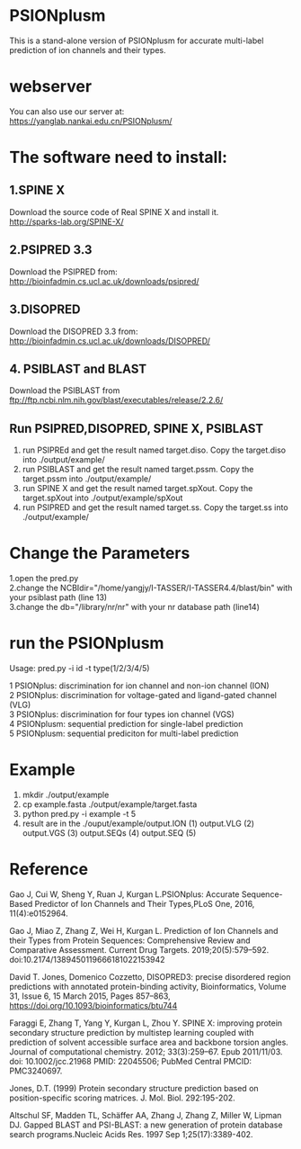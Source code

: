 # PSIONplusm
This is a stand-alone version of PSIONplusm for accurate multi-label prediction of ion channels and their types.

# webserver
You can also use our server at:  
https://yanglab.nankai.edu.cn/PSIONplusm/


# The software need to install:
## 1.SPINE X  
Download the source code of Real SPINE X and install it.  
http://sparks-lab.org/SPINE-X/  
## 2.PSIPRED 3.3  
Download the PSIPRED from:  
http://bioinfadmin.cs.ucl.ac.uk/downloads/psipred/
## 3.DISOPRED  
Download the DISOPRED 3.3 from:  
http://bioinfadmin.cs.ucl.ac.uk/downloads/DISOPRED/  
## 4. PSIBLAST and BLAST  
Download the PSIBLAST from  
ftp://ftp.ncbi.nlm.nih.gov/blast/executables/release/2.2.6/  

## Run PSIPRED,DISOPRED, SPINE X, PSIBLAST

1. run PSIPREd and get the result named target.diso.  Copy the target.diso into ./output/example/  
2. run PSIBLAST and get the result named target.pssm. Copy the target.pssm into ./output/example/  
3. run SPINE X and get the result named target.spXout. Copy the target.spXout into ./output/example/spXout  
4. run PSIPRED and get the result named target.ss. Copy the target.ss into ./output/example/  

# Change the Parameters

1.open the pred.py  
2.change the NCBIdir="/home/yangjy/I-TASSER/I-TASSER4.4/blast/bin" with your psiblast path (line 13)  
3.change the db="/library/nr/nr" with your nr database path (line14)  


# run the PSIONplusm  

Usage: pred.py  -i id  -t type(1/2/3/4/5)  

1 PSIONplus: discrimination for ion channel and non-ion channel (ION)  
2 PSIONplus: discrimination for voltage-gated and ligand-gated channel (VLG)  
3 PSIONplus: discrimination for four types ion channel (VGS)  
4 PSIONplusm: sequential prediction for single-label prediction  
5 PSIONplusm: sequential prediciton for multi-label prediction  


# Example
1. mkdir ./output/example  
2. cp example.fasta ./output/example/target.fasta  
3. python pred.py -i example -t 5  
4. result are in the ./ouput/example/output.ION (1)  output.VLG (2) output.VGS (3) output.SEQs (4) output.SEQ (5)  

# Reference  

Gao J, Cui W, Sheng Y, Ruan J, Kurgan L.PSIONplus: Accurate Sequence-Based Predictor of Ion Channels and Their Types,PLoS One, 2016, 11(4):e0152964.  

Gao J, Miao Z, Zhang Z, Wei H, Kurgan L. Prediction of Ion Channels and their Types from Protein Sequences: Comprehensive Review and Comparative Assessment. Current Drug Targets. 2019;20(5):579–592. doi:10.2174/1389450119666181022153942  

David T. Jones, Domenico Cozzetto, DISOPRED3: precise disordered region predictions with annotated protein-binding activity, Bioinformatics, Volume 31, Issue 6, 15 March 2015, Pages 857–863, https://doi.org/10.1093/bioinformatics/btu744  

Faraggi E, Zhang T, Yang Y, Kurgan L, Zhou Y. SPINE X: improving protein secondary structure prediction by multistep learning coupled with prediction of solvent accessible surface area and backbone torsion angles. Journal of computational chemistry. 2012; 33(3):259–67. Epub 2011/11/03. doi: 10.1002/jcc.21968 PMID: 22045506; PubMed Central PMCID: PMC3240697.  

Jones, D.T. (1999) Protein secondary structure prediction based on position-specific scoring matrices. J. Mol. Biol. 292:195-202.  

Altschul SF, Madden TL, Schäffer AA, Zhang J, Zhang Z, Miller W, Lipman DJ. Gapped BLAST and PSI-BLAST: a new generation of protein database search programs.Nucleic Acids Res. 1997 Sep 1;25(17):3389-402.  
